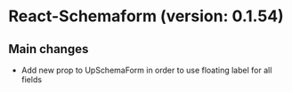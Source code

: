 # React-Schemaform (version: 0.1.54)

## Main changes
- Add new prop to UpSchemaForm in order to use floating label for all fields
